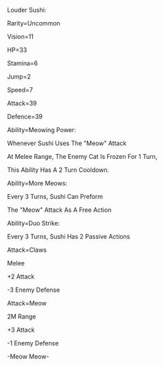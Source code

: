 Louder Sushi:

Rarity=Uncommon

Vision=11

HP=33

Stamina=6

Jump=2

Speed=7

Attack=39

Defence=39

Ability=Meowing Power:

Whenever Sushi Uses The "Meow" Attack

At Melee Range, The Enemy Cat Is Frozen For 1 Turn,

This Ability Has A 2 Turn Cooldown.

Ability=More Meows:

Every 3 Turns, Sushi Can Preform

The "Meow" Attack As A Free Action

Ability=Duo Strike:

Every 3 Turns, Sushi Has 2 Passive Actions

Attack=Claws

Melee

+2 Attack

-3 Enemy Defense

Attack=Meow

2M Range

+3 Attack

-1 Enemy Defense

-Meow Meow-

